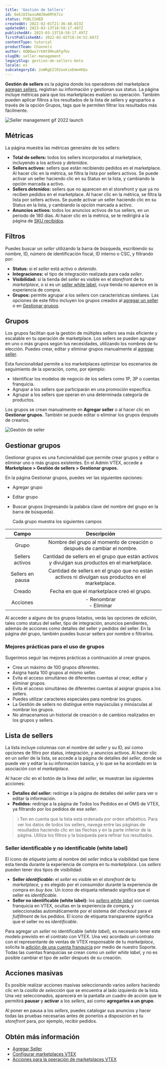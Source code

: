 ```yaml
---
title: 'Gestión de Sellers'
id: 6eEiOISwxuAWJ8w6MtK7iv
status: PUBLISHED
createdAt: 2022-02-01T21:36:48.023Z
updatedAt: 2023-03-13T18:58:17.497Z
publishedAt: 2023-03-13T18:58:17.497Z
firstPublishedAt: 2022-02-02T18:34:52.667Z
contentType: tutorial
productTeam: Channels
author: 0QBQws7rk0t5Mnu8fgfUv
slugEN: seller-management
legacySlug: gestion-de-sellers-beta
locale: es
subcategoryId: 2xWRgEIlR2ookieEmm4KQu
---
```


**Gestión de sellers** es la página donde los operadores del marketplace [agregan sellers](https://help.vtex.com/es/tutorial/adicionar-seller--tutorials_392), registran su información y gestionan sus status. La página incluye métricas para que los marketplaces evalúen su operación. También pueden aplicar filtros a los resultados de la lista de sellers y agruparlos a través de la opción Grupos, tags que le permiten filtrar los resultados más fácilmente.  

![Seller management gif 2022 launch](https://raw.githubusercontent.com/vtexdocs/help-center-content/refs/heads/main/docs/es/tutorials/sellers/gesti%C3%B3n/gestion-de-sellers_1.gif)

## Métricas
La página muestra las métricas generales de los sellers:

- __Total de sellers:__ todos los sellers incorporados al marketplace, incluyendo a los activos y *detenidos*.  
- __Sellers activos:__ sellers que están recibiendo pedidos en el marketplace. Al hacer clic en la métrica, se filtra la lista por sellers activos. Se puede activar un seller haciendo clic en su Status en la lista, y cambiando la opción marcada a activo.   
- __Sellers *detenidos*:__ sellers que no aparecen en el storefront y que ya no reciben pedidos en el marketplace. Al hacer clic en la métrica, se filtra la lista por sellers activos. Se puede activar un seller haciendo clic en su Status en la lista, y cambiando la opción marcada a activo.   
- __Anuncios activos:__ todos los anuncios activos de tus sellers, en un periodo de 180 días. Al hacer clic en la métrica, se te redirigirá a la página de [SKU recibidos](https://help.vtex.com/es/tutorial/sugerindo-e-aprovando-skus--tutorials_396).  

## Filtros

Puedes buscar un _seller_ utilizando la barra de búsqueda, escribiendo su nombre, ID, número de identificación fiscal, ID interno o CSC, y filtrando por:

- **Status:** si el _seller_ está activo o *detenido*.   
- **Integraciones:** el tipo de integración realizada para cada _seller_.  
- **Visibilidad:** si la tienda del _seller_ es visible en el _storefront_ de tu _marketplace_, o si es un [seller white label](https://help.vtex.com/es/tutorial/definicoes-de-conta-franquia-e-seller-white-label--5orlGHyDHGAYciQ64oEgKa#o-que-e-um-seller-white-label), cuya tienda no aparece en la experiencia de compra.      
- **Grupos:** permite agrupar a los sellers con características similares. Las opciones de este filtro incluyen los grupos creados al [agregar un seller](https://help.vtex.com/es/tutorial/adicionar-seller--tutorials_392) o en [Gestionar grupos](https://docs.google.com/document/d/1D5BcikSA6yJTioZXS8pKFZKfhmjks8QL31d1hWd1nec/edit#heading=h.kc7jlls22q4g).  

## Grupos
Los grupos facilitan que la gestión de múltiples sellers sea más eficiente y escalable en tu operación de marketplace. Los sellers se pueden agrupar en uno o más grupos según tus necesidades, utilizando los nombres de tu elección. Puedes crear, editar y eliminar grupos manualmente al [agregar seller](https://help.vtex.com/es/tutorial/adicionar-seller--tutorials_392).

Esta funcionalidad permite a los marketplaces optimizar los escenarios de seguimiento de la operación, como, por ejemplo:
- Identificar los modelos de negocio de los sellers como 1P, 3P o cuentas franquicia.  
- Agrupar a los sellers que participarán en una promoción específica.  
- Agrupar a los sellers que operan en una determinada categoría de productos.  

Los grupos se crean manualmente en __Agregar seller__ o al hacer clic en __Gestionar grupos.__ También se puede editar o eliminar los grupos después de crearlos.  

![Gestión de seller](https://raw.githubusercontent.com/vtexdocs/help-center-content/refs/heads/main/docs/es/tutorials/sellers/gesti%C3%B3n/gestion-de-sellers_2.png)  

## Gestionar grupos  

Gestionar grupos es una funcionalidad que permite crear grupos y editar o eliminar uno o más grupos existentes. En el Admin VTEX, accede a __Marketplace > Gestión de sellers > Gestionar grupos.__  

En la página Gestionar grupos, puedes ver las siguientes opciones:
  - Agregar grupo
  - Editar grupo
  - Buscar grupos (ingresando la palabra clave del nombre del grupo en la barra de búsqueda).

    Cada grupo muestra los siguientes campos  

| **Campo** | **Descripción** |  
|:---:|:---:|  
| Grupo | Nombre del grupo al momento de creación o después de cambiar el nombre. |  
| Sellers activos | Cantidad de sellers en el grupo que están activos y divulgan sus productos en el marketplace. |  
| Sellers en pausa | Cantidad de sellers en el grupo que no están activos ni divulgan sus productos en el marketplace. |  
| Creado | Fecha en que el marketplace creó el grupo. |  
| Acciones | - Renombrar <br>- Eliminar |  

Al acceder a alguno de los grupos listados, verás las opciones de edición, tales como status del seller, tipo de integración, anuncios pendientes, además de acciones como detalles del seller y pedidos del seller. En la página del grupo, también puedes buscar sellers por nombre o filtrarlos.

### Mejores prácticas para el uso de grupos
Sugerimos seguir las mejores prácticas a continuación al crear grupos.

- Crea un máximo de 100 grupos diferentes.  
- Asigna hasta 100 grupos al mismo seller.  
- Evita el acceso simultáneo de diferentes cuentas al crear, editar y eliminar grupos.  
- Evita el acceso simultáneo de diferentes cuentas al asignar grupos a los sellers.  
- Puedes utilizar caracteres especiales para nombrar los grupos.  
- La Gestión de sellers no distingue entre mayúsculas y minúsculas al nombrar los grupos.  
- No almacenamos un historial de creación o de cambios realizados en los grupos y sellers.  

## Lista de sellers

La lista incluye columnas con el nombre del _seller_ y su ID, así como opciones de filtro por status, integración, y anuncios activos. Al hacer clic en un _seller_ de la lista, se accede a la página de detalles del _seller_, donde se puede ver y editar la su información básica, y lo que se ha acordado en la asociación con el _marketplace_. 

Al hacer clic en el botón <i class="fas fa-ellipsis-v"></i> de la línea del _seller_, se muestran las siguientes acciones:

- **Detalles del seller:** redirige a la página de detalles del _seller_ para ver o editar la información.  
- **Pedidos:** redirige a la página de Todos los Pedidos en el OMS de VTEX, ya filtrando por los pedidos de ese _seller_.  

> ℹ️ Ten en cuenta que la lista está ordenada por orden alfabético. Para ver los datos de todos los sellers, navega entre las páginas de resultados haciendo clic en las flechas <i class="fas fa-angle-left"></i> y <i class="fas fa-angle-right"></i> en la parte inferior de la página. Utiliza los filtros y la búsqueda para refinar tus resultados.

### Seller identificable y no identificable (white label)

El icono de <i class="fas fa-tag"></i> _etiqueta_ junto al nombre del _seller_ indica la visibilidad que tiene esta tienda durante la experiencia de compra en tu _marketplace_. Los _sellers_ pueden tener dos tipos de visibilidad:

- **Seller *identificable*:** el _seller_ es visible en el _storefront_ de tu _marketplace,_ y es elegido por el consumidor durante la experiencia de compra en _buy box_. Un ícono de etiqueta rellenado significa que el seller es *identificable*.  
- **Seller no identificable (white label):** los _[sellers white label](https://help.vtex.com/es/tutorial/definicoes-de-conta-franquia-e-seller-white-label)_ son cuentas franquicia en VTEX, ocultas en la experiencia de compra, y seleccionadas automáticamente por el sistema del _checkout_ para el _fulfillment_ de los pedidos.  El ícono de etiqueta transparente significa que el seller no es *identificable*.  

Para agregar un _seller_ no identificable (_white label_), es necesario tener este modelo previsto en el contrato con VTEX. Una vez acordado un contrato con el representante de ventas de VTEX responsable de tu _marketplace_, solicita la [adición de una cuenta franquicia](https://help.vtex.com/es/tutorial/o-que-e-conta-franquia--kWQC6RkFSCUFGgY5gSjdl) por medio de nuestro Soporte. Todas las cuentas franquicias se crean como un _seller white label_, y no es posible cambiar el tipo de _seller_ después de su creación. 

## Acciones masivas

Es posible realizar acciones masivas seleccionando varios _sellers_ haciendo clic en la _casilla de selección_ que se encuentra al lado izquierdo de la lista. Una vez seleccionados, aparecerá en la pantalla un cuadro de acción que le permitirá **pausar** y **activar** a los _sellers_, así como **agregarlos a un grupo**. 

Al poner en pausa a los _sellers_, puedes catalogar sus anuncios y hacer todas las pruebas necesarias antes de ponerlos a disposición en tu _storefront_ para, por ejemplo, recibir pedidos.

## Obtén más información

- [Agregar Seller](https://help.vtex.com/es/tutorial/adicionar-seller--tutorials_392)
- [Configurar marketplaces VTEX](https://help.vtex.com/es/tutorial/configurar-marketplace-vtex--7splyp5MqIyt2Iyz5jsNzb)
- [Acciones para la operación de marketplaces VTEX](https://help.vtex.com/es/tutorial/acoes-para-a-operacao-de-marketplaces-vtex--2SdIflvwywiOqCpczKCfev)

